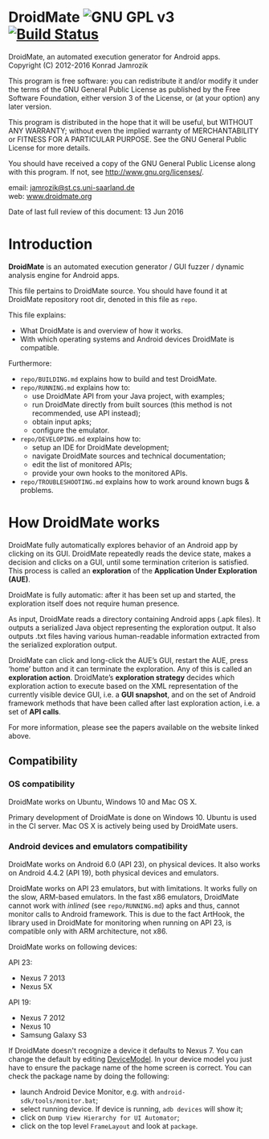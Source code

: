 # DroidMate ![GNU GPL v3](https://www.gnu.org/graphics/gplv3-88x31.png)[![Build Status](https://travis-ci.org/konrad-jamrozik/droidmate.svg?branch=master)](https://travis-ci.org/konrad-jamrozik/droidmate)

DroidMate, an automated execution generator for Android apps.  
Copyright (C) 2012-2016 Konrad Jamrozik

This program is free software: you can redistribute it and/or modify
it under the terms of the GNU General Public License as published by
the Free Software Foundation, either version 3 of the License, or
(at your option) any later version.

This program is distributed in the hope that it will be useful,
but WITHOUT ANY WARRANTY; without even the implied warranty of
MERCHANTABILITY or FITNESS FOR A PARTICULAR PURPOSE.  See the
GNU General Public License for more details.

You should have received a copy of the GNU General Public License
along with this program.  If not, see <http://www.gnu.org/licenses/>.

email: jamrozik@st.cs.uni-saarland.de  
web: www.droidmate.org

Date of last full review of this document: 13 Jun 2016

# Introduction #

**DroidMate** is an automated execution generator / GUI fuzzer / dynamic analysis engine for Android apps.

This file pertains to DroidMate source. You should have found it at DroidMate
repository root dir, denoted in this file as `repo`.

This file explains:

- What DroidMate is and overview of how it works.
- With which operating systems and Android devices DroidMate is compatible.

Furthermore:

- `repo/BUILDING.md` explains how to build and test DroidMate.
- `repo/RUNNING.md` explains how to:
  - use DroidMate API from your Java project, with examples;
  - run DroidMate directly from built sources (this method is not recommended, use API instead); 
  - obtain input apks;
  - configure the emulator.
- `repo/DEVELOPING.md` explains how to: 
  - setup an IDE for DroidMate development;
  - navigate DroidMate sources and technical documentation;
  - edit the list of monitored APIs;
  - provide your own hooks to the monitored APIs.
- `repo/TROUBLESHOOTING.md` explains how to work around known bugs & problems.

# How DroidMate works #

DroidMate fully automatically explores behavior of an Android app by clicking on its GUI. DroidMate repeatedly reads the device state, makes a decision and clicks on a GUI, until some termination criterion is satisfied. This process is called an **exploration** of the **Application Under Exploration (AUE)**.

DroidMate is fully automatic: after it has been set up and started, the exploration itself does not require human presence.

As input, DroidMate reads a directory containing Android apps (.apk files). It outputs a serialized Java object representing the exploration output. It also outputs .txt files having various human-readable information extracted from the serialized exploration output.

DroidMate can click and long-click the AUE’s GUI, restart the AUE,  press ‘home’ button and  it can terminate the exploration. Any of this is called an **exploration action**. DroidMate’s **exploration strategy** decides which exploration action to execute based on the XML representation of the currently visible device GUI, i.e. a **GUI snapshot**, and on the set of Android framework methods that have been called after last exploration action, i.e. a set of **API calls**.

For more information, please see the papers available on the website linked above.


## Compatibility ##
### OS compatibility ###

DroidMate works on Ubuntu, Windows 10 and Mac OS X. 

Primary development of DroidMate is done on Windows 10. Ubuntu is used in the CI server. Mac OS X is actively being used by DroidMate users.
 
### Android devices and emulators compatibility ###

DroidMate works on Android 6.0 (API 23), on physical devices. It also works on Android 4.4.2 (API 19), both physical devices and emulators. 

DroidMate works on API 23 emulators, but with limitations. It works fully on the slow, ARM-based emulators. In the fast x86 emulators, DroidMate cannot work with _inlined_ (see `repo/RUNNING.md`) apks and thus, cannot monitor calls to Android framework. This is due to the fact ArtHook, the library used in DroidMate for monitoring when running on API 23, is compatible only with ARM architecture, not x86.

DroidMate works on following devices:

API 23:
* Nexus 7 2013
* Nexus 5X

API 19:
* Nexus 7 2012
* Nexus 10
* Samsung Galaxy S3

If DroidMate doesn't recognize a device it defaults to Nexus 7. You can change the default by editing [DeviceModel](https://github.com/konrad-jamrozik/droidmate/blob/master/dev/droidmate/projects/core/src/main/groovy/org/droidmate/device/model/DeviceModel.groovy#L76-L79). In your device model you just have to ensure the package name of the home screen is correct. You can check the package name by doing the following:

* launch Android Device Monitor, e.g. with `android-sdk/tools/monitor.bat`; 
* select running device. If device is running, `adb devices` will show it;
* click on `Dump View Hierarchy for UI Automator`;
* click on the top level `FrameLayout` and look at `package`.
